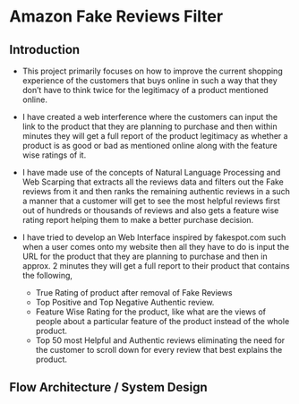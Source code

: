 # Amazon Fake Reviews Filter

## Introduction
* This project primarily focuses on how to improve the current shopping experience of the customers that buys online in such a way that they don’t have to think twice for the legitimacy of a product mentioned online. 

* I have created a web interference where the customers can input the link to the product that they are planning to purchase and then within minutes they will get a full report of the product legitimacy as whether a product is as good or bad as mentioned online along with the feature wise ratings of it. 

* I have made use of the concepts of Natural Language Processing and Web Scarping that extracts all the reviews data and filters out the Fake reviews from it and then ranks the remaining authentic reviews in a such a manner that a customer will get to see the most helpful reviews first out of hundreds or thousands of reviews and also gets a feature wise rating report helping them to make a better purchase decision.

* I have tried to develop an Web Interface inspired by fakespot.com such when a user comes onto my website then all they have to do is input the URL for the product that they are planning to purchase and then in approx. 2 minutes they will get a full report to their product that contains the following,

  * True Rating of product after removal of Fake Reviews
  * Top Positive and Top Negative Authentic review.
  * Feature Wise Rating for the product, like what are the views of people about a particular feature of     the product instead of the whole product.
  * Top 50 most Helpful and Authentic reviews eliminating the need for the customer to scroll down for       every review that best explains the product.

## Flow Architecture / System Design

